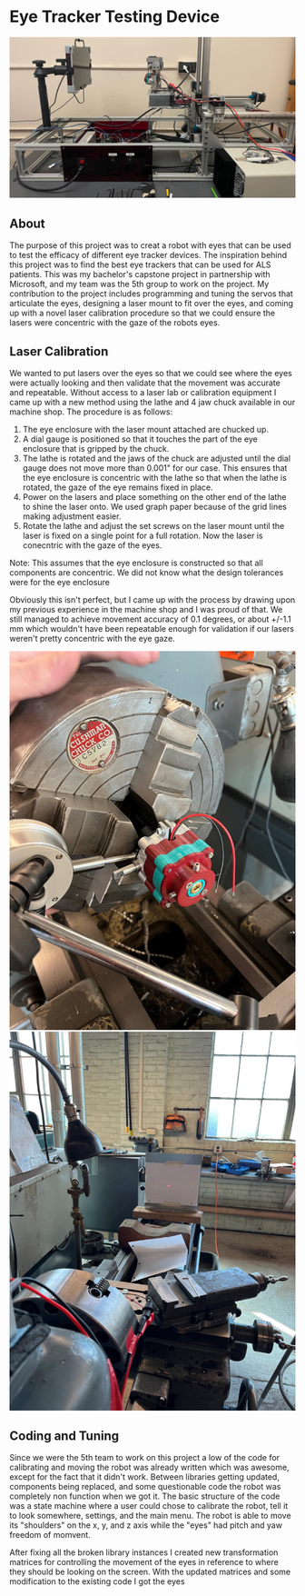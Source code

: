 # Eye Tracker Testing Device
![gantry](https://github.com/lukajuci/Engineering-Portfolio/blob/main/images/gantry.png)

## About
The purpose of this project was to creat a robot with eyes that can be used to test the efficacy of different eye tracker devices. The inspiration behind this project was to find the best eye trackers that can be used for ALS patients. This was my bachelor's capstone project in partnership with Microsoft, and my team was the 5th group to work on the project. My contribution to the project includes programming and tuning the servos that articulate the eyes, designing a laser mount to fit over the eyes, and coming up with a novel laser calibration procedure so that we could ensure the lasers were concentric with the gaze of the robots eyes.

## Laser Calibration
We wanted to put lasers over the eyes so that we could see where the eyes were actually looking and then validate that the movement was accurate and repeatable. Without access to a laser lab or calibration equipment I came up with a new method using the lathe and 4 jaw chuck available in our machine shop. The procedure is as follows:

1. The eye enclosure with the laser mount attached are chucked up. 
2. A dial gauge is positioned so that it touches the part of the eye enclosure that is gripped by the chuck.
3. The lathe is rotated and the jaws of the chuck are adjusted until the dial gauge does not move more than 0.001" for our case. This ensures that the eye enclosure is concentric with the lathe so that when the lathe is rotated, the gaze of the eye remains fixed in place.
4. Power on the lasers and place something on the other end of the lathe to shine the laser onto. We used graph paper because of the grid lines making adjustment easier.
5. Rotate the lathe and adjust the set screws on the laser mount until the laser is fixed on a single point for a full rotation. Now the laser is conecntric with the gaze of the eyes.

Note: This assumes that the eye enclosure is constructed so that all components are concentric. We did not know what the design tolerances were for the eye enclosure

Obviously this isn't perfect, but I came up with the process by drawing upon my previous experience in the machine shop and I was proud of that. We still managed to achieve movement accuracy of 0.1 degrees, or about +/-1.1 mm which wouldn't have been repeatable enough for validation if our lasers weren't pretty concentric with the eye gaze.

![chucked up](https://github.com/lukajuci/Engineering-Portfolio/blob/main/images/calibration1.jpg)
![graph paper](https://github.com/lukajuci/Engineering-Portfolio/blob/main/images/calibration2.jpg)

## Coding and Tuning
Since we were the 5th team to work on this project a low of the code for calibrating and moving the robot was already written which was awesome, except for the fact that it didn't work. Between libraries getting updated, components being replaced, and some questionable code the robot was completely non function when we got it. The basic structure of the code was a state machine where a user could chose to calibrate the robot, tell it to look somewhere, settings, and the main menu. The robot is able to move its "shoulders" on the x, y, and z axis while the "eyes" had pitch and yaw freedom of momvent.

After fixing all the broken library instances I created new transformation matrices for controlling the movement of the eyes in reference to where they should be looking on the screen. With the updated matrices and some modification to the existing code I got the eyes 
